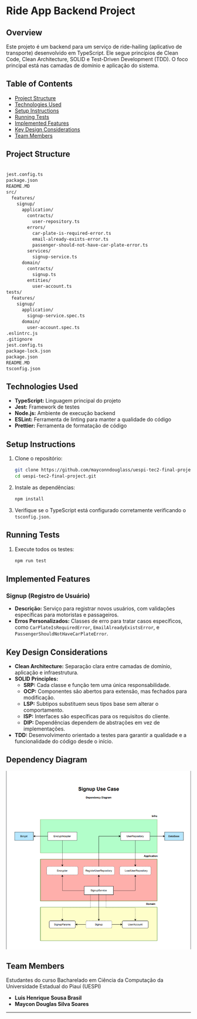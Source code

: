 # Ride App Backend Project

## Overview

Este projeto é um backend para um serviço de ride-hailing (aplicativo de transporte) desenvolvido em TypeScript. Ele segue princípios de Clean Code, Clean Architecture, SOLID e Test-Driven Development (TDD). O foco principal está nas camadas de domínio e aplicação do sistema.

## Table of Contents

- [Project Structure](#project-structure)
- [Technologies Used](#technologies-used)
- [Setup Instructions](#setup-instructions)
- [Running Tests](#running-tests)
- [Implemented Features](#implemented-features)
- [Key Design Considerations](#key-design-considerations)
- [Team Members](#team-members)

## Project Structure

```

jest.config.ts
package.json
README.MD
src/
  features/
    signup/
      application/
        contracts/
          user-repository.ts
        errors/
          car-plate-is-required-error.ts
          email-already-exists-error.ts
          passenger-should-not-have-car-plate-error.ts
        services/
          signup-service.ts
      domain/
        contracts/
          signup.ts
        entities/
          user-account.ts
tests/
  features/
    signup/
      application/
        signup-service.spec.ts
      domain/
        user-account.spec.ts
.eslintrc.js
.gitignore
jest.config.ts
package-lock.json
package.json
README.MD
tsconfig.json

```

## Technologies Used

- **TypeScript:** Linguagem principal do projeto
- **Jest:** Framework de testes
- **Node.js:** Ambiente de execução backend
- **ESLint:** Ferramenta de linting para manter a qualidade do código
- **Prettier:** Ferramenta de formatação de código

## Setup Instructions

1. Clone o repositório:
   ```bash
   git clone https://github.com/mayconndouglass/uespi-tec2-final-project.git
   cd uespi-tec2-final-project.git
   ```
2. Instale as dependências:
   ```bash
   npm install
   ```
3. Verifique se o TypeScript está configurado corretamente verificando o `tsconfig.json`.

## Running Tests

1. Execute todos os testes:
   ```bash
   npm run test
   ```

## Implemented Features

### Signup (Registro de Usuário)

- **Descrição:** Serviço para registrar novos usuários, com validações específicas para motoristas e passageiros.
- **Erros Personalizados:** Classes de erro para tratar casos específicos, como `CarPlateIsRequiredError`, `EmailAlreadyExistsError`, e `PassengerShouldNotHaveCarPlateError`.

## Key Design Considerations

- **Clean Architecture:** Separação clara entre camadas de domínio, aplicação e infraestrutura.
- **SOLID Principles:**
  - **SRP:** Cada classe e função tem uma única responsabilidade.
  - **OCP:** Componentes são abertos para extensão, mas fechados para modificação.
  - **LSP:** Subtipos substituem seus tipos base sem alterar o comportamento.
  - **ISP:** Interfaces são específicas para os requisitos do cliente.
  - **DIP:** Dependências dependem de abstrações em vez de implementações.
- **TDD:** Desenvolvimento orientado a testes para garantir a qualidade e a funcionalidade do código desde o início.

## Dependency Diagram

![alt text](dependecy-diagram.png)

## Team Members

Estudantes do curso Bacharelado em Ciência da Computação da Universidade Estadual do Piauí (UESPI)

- **Luis Henrique Sousa Brasil**
- **Maycon Douglas Silva Soares**

---
